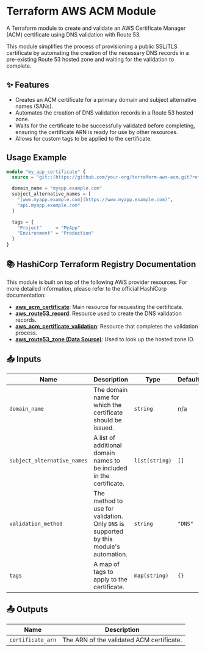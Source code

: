 # Terraform AWS ACM Module

A Terraform module to create and validate an AWS Certificate Manager (ACM) certificate using DNS validation with Route 53.

This module simplifies the process of provisioning a public SSL/TLS certificate by automating the creation of the necessary DNS records in a pre-existing Route 53 hosted zone and waiting for the validation to complete.

## ✨ Features

-   Creates an ACM certificate for a primary domain and subject alternative names (SANs).
-   Automates the creation of DNS validation records in a Route 53 hosted zone.
-   Waits for the certificate to be successfully validated before completing, ensuring the certificate ARN is ready for use by other resources.
-   Allows for custom tags to be applied to the certificate.

## Usage Example

```terraform
module "my_app_certificate" {
  source = "git::[https://github.com/your-org/terraform-aws-acm.git?ref=v1.0.0](https://github.com/your-org/terraform-aws-acm.git?ref=v1.0.0)"

  domain_name = "myapp.example.com"
  subject_alternative_names = [
    "[www.myapp.example.com](https://www.myapp.example.com)",
    "api.myapp.example.com"
  ]

  tags = {
    "Project"     = "MyApp"
    "Environment" = "Production"
  }
}
```

## 📚 HashiCorp Terraform Registry Documentation

This module is built on top of the following AWS provider resources. For more detailed information, please refer to the official HashiCorp documentation:

-   **[aws_acm_certificate](https://registry.terraform.io/providers/hashicorp/aws/latest/docs/resources/acm_certificate)**: Main resource for requesting the certificate.
-   **[aws_route53_record](https://registry.terraform.io/providers/hashicorp/aws/latest/docs/resources/route53_record)**: Resource used to create the DNS validation records.
-   **[aws_acm_certificate_validation](https://registry.terraform.io/providers/hashicorp/aws/latest/docs/resources/acm_certificate_validation)**: Resource that completes the validation process.
-   **[aws_route53_zone (Data Source)](https://registry.terraform.io/providers/hashicorp/aws/latest/docs/data-sources/route53_zone)**: Used to look up the hosted zone ID.

## 📥 Inputs

| Name                          | Description                                                                          | Type           | Default | Required |
| ----------------------------- | ------------------------------------------------------------------------------------ | -------------- | ------- | :------: |
| `domain_name`                 | The domain name for which the certificate should be issued.                          | `string`       | n/a     |   yes    |
| `subject_alternative_names`   | A list of additional domain names to be included in the certificate.                 | `list(string)` | `[]`    |    no    |
| `validation_method`           | The method to use for validation. Only `DNS` is supported by this module's automation. | `string`       | `"DNS"` |    no    |
| `tags`                        | A map of tags to apply to the certificate.                                           | `map(string)`  | `{}`    |    no    |

## 📤 Outputs

| Name              | Description                                       |
| ----------------- | ------------------------------------------------- |
| `certificate_arn` | The ARN of the validated ACM certificate.         |